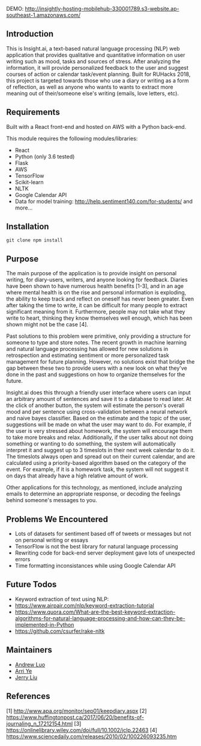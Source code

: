 DEMO: http://insightly-hosting-mobilehub-330001789.s3-website.ap-southeast-1.amazonaws.com/

## Introduction

This is Insight.ai, a text-based natural language processing (NLP) web application that provides qualitative and quantitative information on user writing such as mood, tasks and sources of stress. After analyzing the information, it will provide personalized feedback to the user and suggest courses of action or calendar task/event planning. Built for RUHacks 2018, this project is targeted towards those who use a diary or writing as a form of reflection, as well as anyone who wants to wants to extract more meaning out of their/someone else's writing (emails, love letters, etc).

## Requirements

Built with a React front-end and hosted on AWS with a Python back-end.

This module requires the following modules/libraries:

* React
* Python (only 3.6 tested)
* Flask
* AWS
* TensorFlow
* Scikit-learn
* NLTK
* Google Calendar API
* Data for model training: http://help.sentiment140.com/for-students/
and more...

## Installation

``git clone
npm install``

## Purpose

The main purpose of the application is to provide insight on personal writing, for diary-users, writers, and anyone looking for feedback. Diaries have been shown to have numerous health benefits [1-3], and in an age where mental health is on the rise and personal information is exploding, the ability to keep track and reflect on oneself has never been greater. Even after taking the time to write, it can be difficult for many people to extract significant meaning from it. Furthermore, people may not take what they write to heart, thinking they know themselves well enough, which has been shown might not be the case [4]. 

Past solutions to this problem were primitive, only providing a structure for someone to type and store notes. The recent growth in machine learning and natural language processing has allowed for new solutions in retrospection and estimating sentiment or more personalized task management for future planning. However, no solutions exist that bridge the gap between these two to provide users with a new look on what they've done in the past and suggestions on how to organize themselves for the future.

Insight.ai does this through a friendly user interface where users can input an arbitrary amount of sentences and save it to a database to read later. At the click of another button, the system will estimate the person's overall mood and per sentence using cross-validation between a neural network and naive bayes classifier. Based on the estimate and the topic of the user, suggestions will be made on what the user may want to do. For example, if the user is very stressed about homework, the system will encourage them to take more breaks and relax. Additionally, if the user talks about not doing something or wanting to do something, the system will automatically interpret it and suggest up to 3 timeslots in their next week calendar to do it. The timeslots always open and spread out on their current calendar, and are calculated using a priority-based algorithm based on the category of the event. For example, if it is a homework task, the system will not suggest it on days that already have a high relative amount of work.

Other applications for this technology, as mentioned, include analyzing emails to determine an appropriate response, or decoding the feelings behind someone's messages to you.

## Problems We Encountered

* Lots of datasets for sentiment based off of tweets or messages but not on personal writing or essays
* TensorFlow is not the best library for natural language processing
* Rewriting code for back-end server deployment gave lots of unexpected errors
* Time formatting inconsistances while using Google Calendar API

## Future Todos

* Keyword extraction of text using NLP:
* https://www.airpair.com/nlp/keyword-extraction-tutorial
* https://www.quora.com/What-are-the-best-keyword-extraction-algorithms-for-natural-language-processing-and-how-can-they-be-implemented-in-Python
* https://github.com/csurfer/rake-nltk

## Maintainers

* [Andrew Luo](https://github.com/Andrew-Luo1)
* [Arri Ye](https://github.com/music-mind/)
* [Jerry Liu](https://github.com/jerryliu3)

## References

[1] http://www.apa.org/monitor/sep01/keepdiary.aspx
[2] https://www.huffingtonpost.ca/2017/06/20/benefits-of-journaling_n_17212154.html
[3] https://onlinelibrary.wiley.com/doi/full/10.1002/jclp.22463
[4] https://www.sciencedaily.com/releases/2010/02/100226093235.htm
